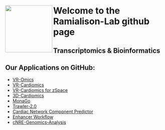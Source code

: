 <head>
  <div><img src="https://user-images.githubusercontent.com/79250095/192206702-40b2f24f-4df8-41b9-9ade-fbc9a5cd66d2.png" width="150" height="150" align="left">        <h1>Welcome to the Ramialison-Lab github page
  <h2>Transcriptomics & Bioinformatics 
  </div>
    </head>  
<div>
  <h2></h2>
  <h2>Our Applications on GitHub:</h2>
  <ul>
    <li><a href="https://github.com/Ramialison-Lab/VR-Omics">VR-Omics</a>
    <li><a href="https://github.com/Ramialison-Lab/VR-Cardiomics">VR-Cardiomics</a>    
    <li><a href="https://github.com/Ramialison-Lab/VR-CardiomicsZSpace">VR-Cardiomics for zSpace</a>
    <li><a href="https://github.com/Ramialison-Lab/3DCardiomics">3D-Cardiomics</a>
    <li><a href="https://github.com/Ramialison-Lab/MonaGo">MonaGo</a>
    <li><a href="https://github.com/Ramialison-Lab/Trawler-2.0">Trawler-2.0</a>
    <li><a href="https://github.com/Ramialison-Lab/CardiacNetworkComponentPredictor">Cardiac Network Component Predictor</a>
    <li><a href="https://github.com/Ramialison-Lab/EnhancerWorkflow">Enhancer Workflow</a>    
    <li><a href="https://github.com/Ramialison-Lab/cNRE-Genomics-Analysis">cNRE-Genomics-Analysis</a>
  </ul>
</body>
